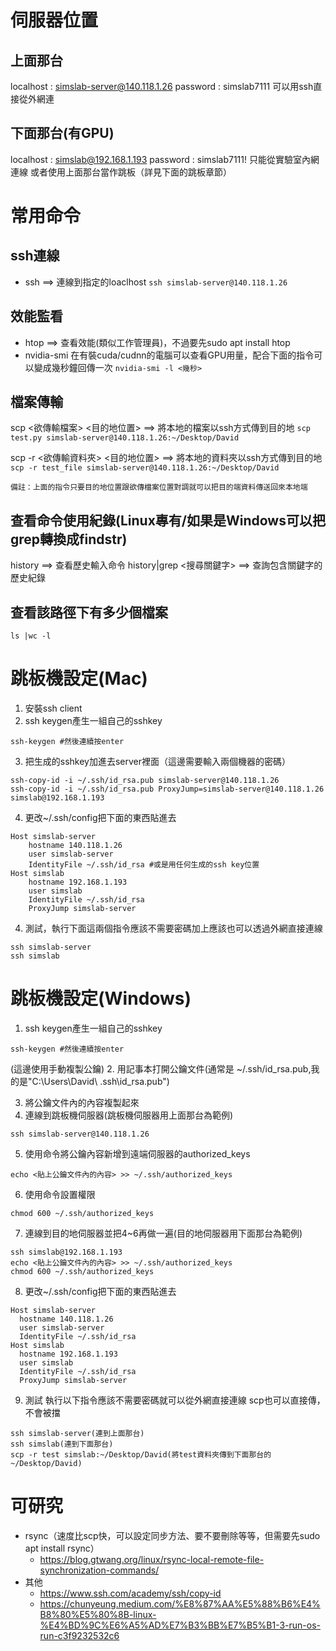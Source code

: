 # 伺服器位置
## 上面那台
localhost : simslab-server@140.118.1.26
password : simslab7111
可以用ssh直接從外網連

## 下面那台(有GPU)
localhost : simslab@192.168.1.193
password : simslab7111!
只能從實驗室內網連線
或者使用上面那台當作跳板（詳見下面的跳板章節）

# 常用命令
## ssh連線
- ssh <localhost> ==> 連線到指定的loaclhost
```ssh simslab-server@140.118.1.26```

## 效能監看  
- htop ==> 查看效能(類似工作管理員)，不過要先sudo apt install htop
- nvidia-smi 在有裝cuda/cudnn的電腦可以查看GPU用量，配合下面的指令可以變成幾秒鐘回傳一次
    ```nvidia-smi -l <幾秒>```
## 檔案傳輸
scp <欲傳輸檔案> <目的地位置> ==> 將本地的檔案以ssh方式傳到目的地
```scp test.py simslab-server@140.118.1.26:~/Desktop/David```

scp -r <欲傳輸資料夾> <目的地位置> ==> 將本地的資料夾以ssh方式傳到目的地
```scp -r test_file simslab-server@140.118.1.26:~/Desktop/David```

    備註：上面的指令只要目的地位置跟欲傳檔案位置對調就可以把目的端資料傳送回來本地端


## 查看命令使用紀錄(Linux專有/如果是Windows可以把grep轉換成findstr)
history ==> 查看歷史輸入命令
history|grep <搜尋關鍵字> ==> 查詢包含關鍵字的歷史紀錄

## 查看該路徑下有多少個檔案
```ls |wc -l```
    
# 跳板機設定(Mac)
1. 安裝ssh client
2. ssh keygen產生一組自己的sshkey
```bash=
ssh-keygen #然後連續按enter
```
3. 把生成的sshkey加進去server裡面（這邊需要輸入兩個機器的密碼）
```bash=
ssh-copy-id -i ~/.ssh/id_rsa.pub simslab-server@140.118.1.26
ssh-copy-id -i ~/.ssh/id_rsa.pub ProxyJump=simslab-server@140.118.1.26 simslab@192.168.1.193
```
4. 更改~/.ssh/config把下面的東西貼進去
``` bash=
Host simslab-server
    hostname 140.118.1.26
    user simslab-server
    IdentityFile ~/.ssh/id_rsa #或是用任何生成的ssh key位置
Host simslab
    hostname 192.168.1.193
    user simslab
    IdentityFile ~/.ssh/id_rsa
    ProxyJump simslab-server
```
4. 測試，執行下面這兩個指令應該不需要密碼加上應該也可以透過外網直接連線
```bash=
ssh simslab-server
ssh simslab
```
# 跳板機設定(Windows)
1. ssh keygen產生一組自己的sshkey
```bash=
ssh-keygen #然後連續按enter
```
(這邊使用手動複製公鑰)
2. 用記事本打開公鑰文件(通常是 ~/.ssh/id_rsa.pub,我的是"C:\Users\David\ .ssh\id_rsa.pub")
    
3. 將公鑰文件內的內容複製起來
4. 連線到跳板機伺服器(跳板機伺服器用上面那台為範例)
```bash= 
ssh simslab-server@140.118.1.26
```
5. 使用命令將公鑰內容新增到遠端伺服器的authorized_keys
```bash=
echo <貼上公鑰文件內的內容> >> ~/.ssh/authorized_keys
```
6. 使用命令設置權限
``` bash=
chmod 600 ~/.ssh/authorized_keys
```
7. 連線到目的地伺服器並把4~6再做一遍(目的地伺服器用下面那台為範例)
```bash= 
ssh simslab@192.168.1.193
echo <貼上公鑰文件內的內容> >> ~/.ssh/authorized_keys
chmod 600 ~/.ssh/authorized_keys
```
8. 更改~/.ssh/config把下面的東西貼進去
```bash= 
Host simslab-server
  hostname 140.118.1.26
  user simslab-server
  IdentityFile ~/.ssh/id_rsa
Host simslab
  hostname 192.168.1.193
  user simslab
  IdentityFile ~/.ssh/id_rsa
  ProxyJump simslab-server
```
9. 測試
執行以下指令應該不需要密碼就可以從外網直接連線
scp也可以直接傳，不會被擋
```
ssh simslab-server(連到上面那台)
ssh simslab(連到下面那台)
scp -r test simslab:~/Desktop/David(將test資料夾傳到下面那台的~/Desktop/David)
```

    
# 可研究
- rsync（速度比scp快，可以設定同步方法、要不要刪除等等，但需要先sudo apt install rsync）
    - https://blog.gtwang.org/linux/rsync-local-remote-file-synchronization-commands/
- 其他
    - https://www.ssh.com/academy/ssh/copy-id
    - https://chunyeung.medium.com/%E8%87%AA%E5%88%B6%E4%B8%80%E5%80%8B-linux-%E4%BD%9C%E6%A5%AD%E7%B3%BB%E7%B5%B1-3-run-os-run-c3f9232532c6
